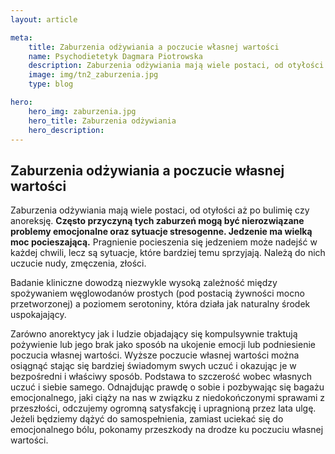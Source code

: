 ```yaml
---
layout: article

meta:
    title: Zaburzenia odżywiania a poczucie własnej wartości
    name: Psychodietetyk Dagmara Piotrowska
    description: Zaburzenia odżywiania mają wiele postaci, od otyłości aż po bulimię czy anoreksję. Często przyczyną tych zaburzeń mogą być nierozwiązane problemy emocjonalne oraz sytuacje stresogenne. Jedzenie ma wielką moc pocieszającą.
    image: img/tn2_zaburzenia.jpg
    type: blog

hero: 
    hero_img: zaburzenia.jpg
    hero_title: Zaburzenia odżywiania
    hero_description: 
---
```

## Zaburzenia odżywiania a poczucie własnej wartości

Zaburzenia odżywiania mają wiele postaci, od otyłości aż po bulimię czy anoreksję. **Często przyczyną
tych zaburzeń mogą być nierozwiązane problemy emocjonalne oraz sytuacje stresogenne. Jedzenie
ma wielką moc pocieszającą.** Pragnienie pocieszenia się jedzeniem może nadejść w każdej chwili, lecz
są sytuacje, które bardziej temu sprzyjają. Należą do nich uczucie nudy, zmęczenia, złości. 

Badanie kliniczne dowodzą niezwykle wysoką zależność między spożywaniem węglowodanów prostych (pod
postacią żywności mocno przetworzonej) a poziomem serotoniny, która działa jak naturalny środek
uspokajający. 

Zarówno anorektycy jak i ludzie objadający się kompulsywnie traktują pożywienie lub
jego brak jako sposób na ukojenie emocji lub podniesienie poczucia własnej wartości. Wyższe
poczucie własnej wartości można osiągnąć stając się bardziej świadomym swych uczuć i okazując je w
bezpośredni i właściwy sposób. Podstawa to szczerość wobec własnych uczuć i siebie samego.
Odnajdując prawdę o sobie i pozbywając się bagażu emocjonalnego, jaki ciąży na nas w związku z
niedokończonymi sprawami z przeszłości, odczujemy ogromną satysfakcję i upragnioną przez lata
ulgę. Jeżeli będziemy dążyć do samospełnienia, zamiast uciekać się do emocjonalnego bólu,
pokonamy przeszkody na drodze ku poczuciu własnej wartości.
